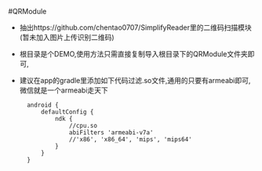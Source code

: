 #QRModule
* 抽出https://github.com/chentao0707/SimplifyReader里的二维码扫描模块(暂未加入图片上传识别二维码)

* 根目录是个DEMO,使用方法只需直接复制导入根目录下的QRModule文件夹即可,
* 建议在app的gradle里添加如下代码过滤.so文件,通用的只要有armeabi即可,微信就是一个armeabi走天下

		android {
		    defaultConfig {
				ndk {
		            //cpu.so
		            abiFilters 'armeabi-v7a'
		            //'x86', 'x86_64', 'mips', 'mips64'
		        }
			}
		}
